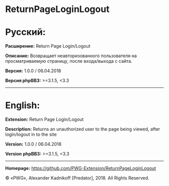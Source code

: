 # ReturnPageLoginLogout

# Русский:

**Расширение:** Return Page Login/Logout

**Описание:** Возвращает неавторизованного пользователя на просматриваемую страницу, после входа/выхода с сайта.

**Версия:** 1.0.0 / 06.04.2018

**Версия phpBB3:** >=3.1.5, <3.3

***
# English:

**Extension:** Return Page Login/Logout

**Description:** Returns an unauthorized user to the page being viewed, after login/logout in to the site

**Version:** 1.0.0 / 06.04.2018

**Version phpBB3:** >=3.1.5, <3.3

***
**Homepage:** https://github.com/PWG-Extension/ReturnPageLoginLogout

© «PWG», Alexander Kadnikoff [Predator],  2018. All Rights Reserved.
